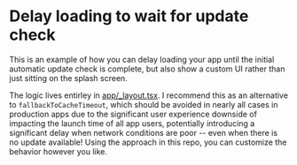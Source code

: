 # Delay loading to wait for update check

This is an example of how you can delay loading your app until the initial automatic update check is complete, but also show a custom UI rather than just sitting on the splash screen.

The logic lives entirley in [app/_layout.tsx](https://github.com/brentvatne/delay-loading-ux/blob/main/app/_layout.tsx). I recommend this as an alternative to `fallbackToCacheTimeout`, which should be avoided in nearly all cases in production apps due to the significant user experience downside of impacting the launch time of all app users, potentially introducing a significant delay when network conditions are poor -- even when there is no update available! Using the approach in this repo, you can customize the behavior however you like.